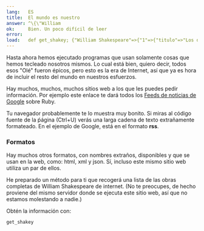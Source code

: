 ```yaml
---
lang:   ES
title:  El mundo es nuestro
answer: ^\{\"William
ok:     Bien. Un poco difícil de leer
error:  
load:   def get_shakey; {"William Shakespeare"=>{"1"=>{"titulo"=>"Los dos hidalgos de Verona", "terminado"=>1591},"2"=>{"titulo"=>"La fierecilla domada", "terminado"=>1591},"3"=>{"titulo"=>"Enrique VI, Parte 2", "terminado"=>1591},"4"=>{"titulo"=>"Enrique VI, Parte 3", "terminado"=>1591},"5"=>{"titulo"=>"Enrique VI, Parte 1", "terminado"=>1592},"6"=>{"titulo"=>"Tito Andrónico", "terminado"=>1592},"7"=>{"titulo"=>"Ricardo III", "terminado"=>1593},"8"=>{"titulo"=>"Eduardo III", "terminado"=>1593},"9"=>{"titulo"=>"La comedia de las equivocaciones", "terminado"=>1594},"10"=>{"titulo"=>"Trabajos de amor perdidos", "terminado"=>1595},"11"=>{"titulo"=>"Trabajos de amor ganados", "terminado"=>1596},"12"=>{"titulo"=>"Ricardo II", "terminado"=>1595},"13"=>{"titulo"=>"Romeo y Julieta", "terminado"=>1595},"14"=>{"titulo"=>"El sueño de una noche de verano", "terminado"=>1595},"15"=>{"titulo"=>"El rey Juan", "terminado"=>1596},"16"=>{"titulo"=>"El mercader de Venecia", "terminado"=>1597},"17"=>{"titulo"=>"Enrique IV, Parte 1", "terminado"=>1597},"18"=>{"titulo"=>"Las alegres comadres de Windsor", "terminado"=>1597},"19"=>{"titulo"=>"Enrique IV, Parte 2", "terminado"=>1598},"20"=>{"titulo"=>"Mucho ruido y pocas nueces", "terminado"=>1599},"21"=>{"titulo"=>"Enrique V", "terminado"=>1599},"22"=>{"titulo"=>"Julio Cesar", "terminado"=>1599},"23"=>{"titulo"=>"Como gustéis", "terminado"=>1600},"24"=>{"titulo"=>"Hamlet", "terminado"=>1601},"25"=>{"titulo"=>"La decimosegunda noche", "terminado"=>1601},"26"=>{"titulo"=>"Troilo y Crésida", "terminado"=>1602},"27"=>{"titulo"=>"Tomás Moro", "terminado"=>1604},"28"=>{"titulo"=>"Medida por medida", "terminado"=>1604},"29"=>{"titulo"=>"Otelo", "terminado"=>1604},"30"=>{"titulo"=>"A buen fin no hay mal tiempo", "terminado"=>1605},"31"=>{"titulo"=>"El rey Lear", "terminado"=>1606},"32"=>{"titulo"=>"Timón de Atenas", "terminado"=>1606},"33"=>{"titulo"=>"Macbeth", "terminado"=>1606},"34"=>{"titulo"=>"Antonio y Cleopatra", "terminado"=>1606},"35"=>{"titulo"=>"Pericles", "terminado"=>1608},"36"=>{"titulo"=>"Coriolano", "terminado"=>1608},"37"=>{"titulo"=>"Cuento de invierno", "terminado"=>1611},"38"=>{"titulo"=>"Cimbelino", "terminado"=>1610},"39"=>{"titulo"=>"La tempestad", "terminado"=>1611},"40"=>{"titulo"=>"Cardenio", "terminado"=>1613},"41"=>{"titulo"=>"Enrique VIII", "terminado"=>1613},"42"=>{"titulo"=>"Los dos nobles caballeros", "terminado"=>1614}}}; end;
---
```


Hasta ahora hemos ejecutado programas que usan solamente cosas que hemos tecleado nosotros mismos.
Lo cual está bien, quiero decir, todos esos "Olé" fueron épicos, pero esto es la era de Internet, así que
ya es hora de incluir el resto del mundo en nuestros esfuerzos.

Hay muchos, muchos, muchos sitios web a los que les puedes pedir información. Por ejemplo
este enlace te dará todos los <a href="http://news.google.com/news/section?q=ruby&output=rss" target="_blank">Feeds de noticias de Google</a> sobre Ruby.

Tu navegador probablemente te lo muestra muy bonito. Si miras al código fuente de la ṕágina (Ctrl+U)
verás una larga cadena de texto extrañamente formateado. En el ejemplo de Google, está en el formato __rss__.

### Formatos
Hay muchos otros formatos, con nombres extraños, disponibles y que se usan en la web, como:
html, xml y json. Sí, incluso este mismo sitio web utiliza un par de ellos.

He preparado un método para ti que recogerá una lista de las obras completas de William
Shakespeare de internet. (No te preocupes, de hecho proviene del mismo servidor donde se ejecuta este sitio web, así que no estamos molestando a nadie.)

Obtén la información con:

    get_shakey
